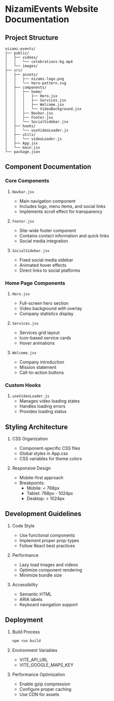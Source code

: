 # NizamiEvents Website Documentation

## Project Structure

```
nizami-events/
├── public/
│   ├── videos/
│   │   └── celebrations-bg.mp4
│   └── images/
├── src/
│   ├── assets/
│   │   ├── nizami-logo.png
│   │   └── hero-pattern.svg
│   ├── components/
│   │   ├── home/
│   │   │   ├── Hero.jsx
│   │   │   ├── Services.jsx
│   │   │   ├── Welcome.jsx
│   │   │   └── VideoBackground.jsx
│   │   ├── Navbar.jsx
│   │   ├── Footer.jsx
│   │   └── SocialSidebar.jsx
│   ├── hooks/
│   │   └── useVideoLoader.js
│   ├── utils/
│   │   └── videoLoader.js
│   ├── App.jsx
│   └── main.jsx
└── package.json
```

## Component Documentation

### Core Components

1. `Navbar.jsx`
   - Main navigation component
   - Includes logo, menu items, and social links
   - Implements scroll effect for transparency

2. `Footer.jsx`
   - Site-wide footer component
   - Contains contact information and quick links
   - Social media integration

3. `SocialSidebar.jsx`
   - Fixed social media sidebar
   - Animated hover effects
   - Direct links to social platforms

### Home Page Components

1. `Hero.jsx`
   - Full-screen hero section
   - Video background with overlay
   - Company statistics display

2. `Services.jsx`
   - Services grid layout
   - Icon-based service cards
   - Hover animations

3. `Welcome.jsx`
   - Company introduction
   - Mission statement
   - Call-to-action buttons

### Custom Hooks

1. `useVideoLoader.js`
   - Manages video loading states
   - Handles loading errors
   - Provides loading status

## Styling Architecture

1. CSS Organization
   - Component-specific CSS files
   - Global styles in App.css
   - CSS variables for theme colors

2. Responsive Design
   - Mobile-first approach
   - Breakpoints:
     - Mobile: < 768px
     - Tablet: 768px - 1024px
     - Desktop: > 1024px

## Development Guidelines

1. Code Style
   - Use functional components
   - Implement proper prop-types
   - Follow React best practices

2. Performance
   - Lazy load images and videos
   - Optimize component rendering
   - Minimize bundle size

3. Accessibility
   - Semantic HTML
   - ARIA labels
   - Keyboard navigation support

## Deployment

1. Build Process
   ```bash
   npm run build
   ```

2. Environment Variables
   - VITE_API_URL
   - VITE_GOOGLE_MAPS_KEY

3. Performance Optimization
   - Enable gzip compression
   - Configure proper caching
   - Use CDN for assets